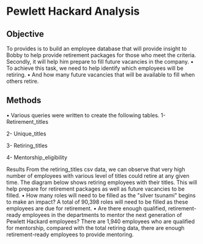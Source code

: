 # Pewlett Hackard Analysis

## Objective

To provides is to build an employee database that will provide insight to Bobby to help provide retirement packages for those who meet the criteria. Secondly, it will help him prepare to fill future vacancies in the company. 
•	To achieve this task, we need to help identify which employees will be retiring. 
•	And how many future vacancies that will be available to fill when others retire. 

## Methods

•	Various queries were written to create the following tables.
1-	Retirement_titles


2-	Unique_titles


3-	Retiring_titles


4-	Mentorship_eligibility

Results
From the retiring_titles csv data, we can observe that very high number of employees with various level of titles could retire at any given time. The diagram below shows retiring employees with their titles. This will help prepare for retirement packages as well as future vacancies to be filled.
•	How many roles will need to be filled as the "silver tsunami" begins to make an impact?
A total of 90,398 roles will need to be filled as these employees are due for retirement. 
•	Are there enough qualified, retirement-ready employees in the departments to mentor the next generation of Pewlett Hackard employees?
There are 1,940 employees who are qualified for mentorship, compared with the total retiring data, there are enough retirement-ready employees to provide mentoring. 
